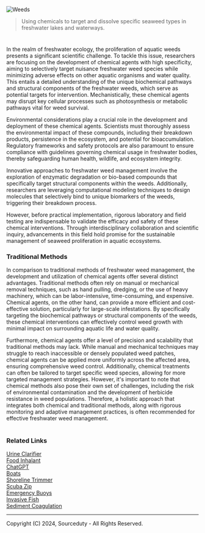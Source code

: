 ![Weeds](https://github.com/sourceduty/Freshwater_Weeds/assets/123030236/a8f0d811-7844-47fe-a1bc-37b92f66dd85)

> Using chemicals to target and dissolve specific seaweed types in freshwater lakes and waterways.

#

In the realm of freshwater ecology, the proliferation of aquatic weeds presents a significant scientific challenge. To tackle this issue, researchers are focusing on the development of chemical agents with high specificity, aiming to selectively target nuisance freshwater weed species while minimizing adverse effects on other aquatic organisms and water quality. This entails a detailed understanding of the unique biochemical pathways and structural components of the freshwater weeds, which serve as potential targets for intervention. Mechanistically, these chemical agents may disrupt key cellular processes such as photosynthesis or metabolic pathways vital for weed survival.

Environmental considerations play a crucial role in the development and deployment of these chemical agents. Scientists must thoroughly assess the environmental impact of these compounds, including their breakdown products, persistence in the ecosystem, and potential for bioaccumulation. Regulatory frameworks and safety protocols are also paramount to ensure compliance with guidelines governing chemical usage in freshwater bodies, thereby safeguarding human health, wildlife, and ecosystem integrity.

Innovative approaches to freshwater weed management involve the exploration of enzymatic degradation or bio-based compounds that specifically target structural components within the weeds. Additionally, researchers are leveraging computational modeling techniques to design molecules that selectively bind to unique biomarkers of the weeds, triggering their breakdown process.

However, before practical implementation, rigorous laboratory and field testing are indispensable to validate the efficacy and safety of these chemical interventions. Through interdisciplinary collaboration and scientific inquiry, advancements in this field hold promise for the sustainable management of seaweed proliferation in aquatic ecosystems.

### Traditional Methods

In comparison to traditional methods of freshwater weed management, the development and utilization of chemical agents offer several distinct advantages. Traditional methods often rely on manual or mechanical removal techniques, such as hand pulling, dredging, or the use of heavy machinery, which can be labor-intensive, time-consuming, and expensive. Chemical agents, on the other hand, can provide a more efficient and cost-effective solution, particularly for large-scale infestations. By specifically targeting the biochemical pathways or structural components of the weeds, these chemical interventions can effectively control weed growth with minimal impact on surrounding aquatic life and water quality.

Furthermore, chemical agents offer a level of precision and scalability that traditional methods may lack. While manual and mechanical techniques may struggle to reach inaccessible or densely populated weed patches, chemical agents can be applied more uniformly across the affected area, ensuring comprehensive weed control. Additionally, chemical treatments can often be tailored to target specific weed species, allowing for more targeted management strategies. However, it's important to note that chemical methods also pose their own set of challenges, including the risk of environmental contamination and the development of herbicide resistance in weed populations. Therefore, a holistic approach that integrates both chemical and traditional methods, along with rigorous monitoring and adaptive management practices, is often recommended for effective freshwater weed management.

#
### Related Links

[Urine Clarifier](https://github.com/sourceduty/Urine_Clarifier)
<br>
[Food Inhalant](https://github.com/sourceduty/Food_Inhalant)
<br>
[ChatGPT](https://github.com/sourceduty/ChatGPT)
<br>
[Boats](https://github.com/sourceduty/Boats)
<br>
[Shoreline Trimmer](https://github.com/sourceduty/Shoreline_Trimmer)
<br>
[Scuba Zip](https://github.com/sourceduty/Scuba_Zip)
<br>
[Emergency Buoys](https://github.com/sourceduty/Emergency_Buoys)
<br>
[Invasive Fish](https://github.com/sourceduty/Invasive_Fish)
<br>
[Sediment Coagulation](https://github.com/sourceduty/Sediment_Coagulation)

***
Copyright (C) 2024, Sourceduty - All Rights Reserved.
